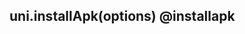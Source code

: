 ## uni.installApk(options) @installapk

<!-- UTSAPIJSON.installApk.description -->

<!-- UTSAPIJSON.installApk.param -->

<!-- UTSAPIJSON.installApk.returnValue -->

<!-- UTSAPIJSON.installApk.compatibility -->

<!-- UTSAPIJSON.installApk.tutorial -->

<!-- UTSAPIJSON.general_type.name -->

<!-- UTSAPIJSON.general_type.param -->